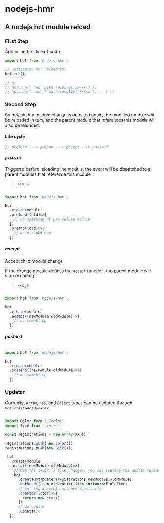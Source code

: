 # nodejs-hmr

## A nodejs hot module reload 

### First Step

Add in the first line of code

```js
import hot from 'nodejs-hmr';

// initilaize hot reload api
hot.run();

// or 
// hot.run({ cwd: path.resolve('xx/xx') })
// hot.run({ cwd: [ path.resolve('xx/xx'),... ] })

```

### Second Step

By default, if a module change is detected again, the modified module will be reloaded in turn, and the parent module that references this module will also be reloaded.


#### Life cycle

```js
// preload ---> preend ---> accept ---> postend
```

#### preload

Triggered before reloading the module, the event will be dispatched to all parent modules that reference this module

> xxx.js

```js

import hot from 'nodejs-hmr';

hot
  .create(module)
  .preload((old)=>{
    // do somthing at pre reload module
  })
  .preend((old)=>{
    // on preload end
  })

```

##### accept

Accept child module change,

If the change module defines the `accept` function, the parent module will stop reloading.


>  xxx.js

```js

import hot from 'nodejs-hmr';

hot
  .create(module)
  .accept((newModule,oldModule)=>{
    // do somehting
  })

```

##### postend

```js

import hot from 'nodejs-hmr';

hot
  .create(module)
  .postend((newModule,oldModule)=>{
    // do somehting
  })

```

### Updater

Currently, `Array`, `Map`, and `Object` types can be updated through `hot.createHotUpdater`.

```js

import Color from './color';
import Size from './size';

const registrations = new Array<XX>();

registrations.push(new Color());
registrations.push(new Size());

 hot
  .create(module)
  .accept((newModule,oldModule)=>{
    //When the color.js file changes, you can specify the update replacement in the following ways
    hot
      .createHotUpdater(registrations,newModule,oldModule)
      .hotNeed((item,oldCtor)=> item instanceof oldCtor)
      // set replacement instance constructor
      .creator((ctor)=>{
        return new ctor();
      })
      // do update
      .update();
  })

```




